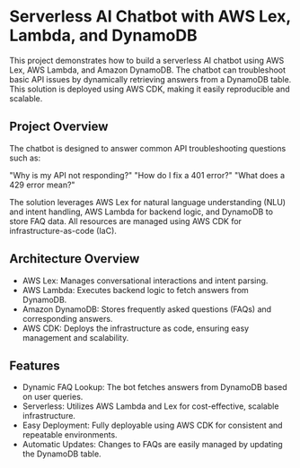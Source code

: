 # Serverless AI Chatbot with AWS Lex, Lambda, and DynamoDB

This project demonstrates how to build a serverless AI chatbot using AWS Lex, AWS Lambda, and Amazon DynamoDB. The chatbot can troubleshoot basic API issues by dynamically retrieving answers from a DynamoDB table. This solution is deployed using AWS CDK, making it easily reproducible and scalable.

## Project Overview

The chatbot is designed to answer common API troubleshooting questions such as:

"Why is my API not responding?"
"How do I fix a 401 error?"
"What does a 429 error mean?"

The solution leverages AWS Lex for natural language understanding (NLU) and intent handling, AWS Lambda for backend logic, and DynamoDB to store FAQ data. All resources are managed using AWS CDK for infrastructure-as-code (IaC).

## Architecture Overview

- AWS Lex: Manages conversational interactions and intent parsing.
- AWS Lambda: Executes backend logic to fetch answers from DynamoDB.
- Amazon DynamoDB: Stores frequently asked questions (FAQs) and corresponding answers.
- AWS CDK: Deploys the infrastructure as code, ensuring easy management and scalability.

## Features

- Dynamic FAQ Lookup: The bot fetches answers from DynamoDB based on user queries.
- Serverless: Utilizes AWS Lambda and Lex for cost-effective, scalable infrastructure.
- Easy Deployment: Fully deployable using AWS CDK for consistent and repeatable environments.
- Automatic Updates: Changes to FAQs are easily managed by updating the DynamoDB table.
